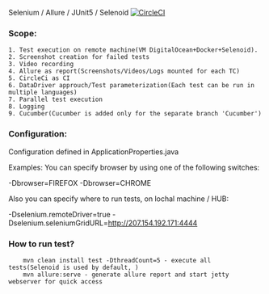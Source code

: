 Selenium / Allure / JUnit5 / Selenoid  [![CircleCI](https://circleci.com/gh/nokunev/craigslist-ui-tests.svg?style=shield)](https://app.circleci.com/pipelines/github/nokunev/craigslist-ui-tests)

### Scope:
    1. Test execution on remote machine(VM DigitalOcean+Docker+Selenoid). 
    2. Screenshot creation for failed tests
    3. Video recording
    4. Allure as report(Screenshots/Videos/Logs mounted for each TC)
    5. CircleCi as CI
    6. DataDriver approuch/Test parameterization(Each test can be run in multiple languages)
    7. Parallel test execution
    8. Logging
    9. Cucumber(Cucumber is added only for the separate branch 'Cucumber')
    
### Configuration:

Configuration defined in ApplicationProperties.java

Examples:
You can specify browser by using one of the following switches:

-Dbrowser=FIREFOX
-Dbrowser=CHROME

Also you can specify where to run tests, on lochal machine / HUB:

-Dselenium.remoteDriver=true
-Dselenium.seleniumGridURL=http://207.154.192.171:4444  

### How to run test?
        mvn clean install test -DthreadCount=5 - execute all tests(Selenoid is used by default, )
        mvn allure:serve - generate allure report and start jetty webserver for quick access

